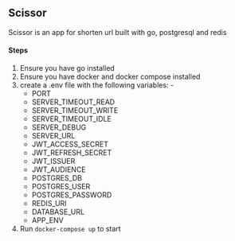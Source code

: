 ## Scissor

Scissor is an app  for shorten url built with go, postgresql and redis

#### Steps
 1. Ensure you have go installed
 2. Ensure you have docker and docker compose installed
 3. create a .env file with the following variables: - 
     - PORT
     - SERVER_TIMEOUT_READ
     - SERVER_TIMEOUT_WRITE
     - SERVER_TIMEOUT_IDLE
     - SERVER_DEBUG
     - SERVER_URL
     - JWT_ACCESS_SECRET
     - JWT_REFRESH_SECRET
     - JWT_ISSUER
     - JWT_AUDIENCE
     - POSTGRES_DB
     - POSTGRES_USER
     - POSTGRES_PASSWORD
     - REDIS_URI
     - DATABASE_URL
     - APP_ENV 
4. Run ```docker-compose up``` to start

